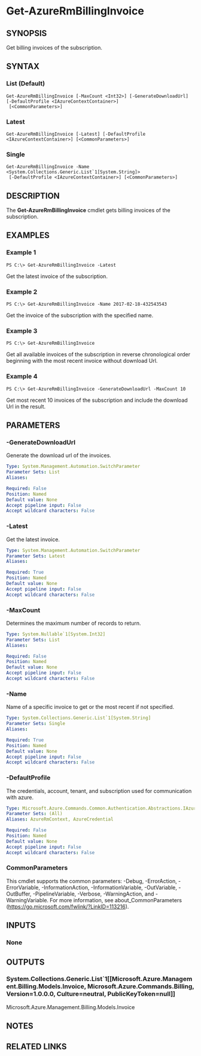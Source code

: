 ﻿---
external help file: Microsoft.Azure.Commands.Billing.dll-Help.xml
Module Name: AzureRM.Billing
online version:
schema: 2.0.0
content_git_url: https://github.com/Azure/azure-powershell/blob/preview/src/ResourceManager/Billing/Commands.Billing/help/Get-AzureRmBillingInvoice.md
original_content_git_url: https://github.com/Azure/azure-powershell/blob/preview/src/ResourceManager/Billing/Commands.Billing/help/Get-AzureRmBillingInvoice.md
---

# Get-AzureRmBillingInvoice

## SYNOPSIS
Get billing invoices of the subscription.

## SYNTAX

### List (Default)
```
Get-AzureRmBillingInvoice [-MaxCount <Int32>] [-GenerateDownloadUrl] [-DefaultProfile <IAzureContextContainer>]
 [<CommonParameters>]
```

### Latest
```
Get-AzureRmBillingInvoice [-Latest] [-DefaultProfile <IAzureContextContainer>] [<CommonParameters>]
```

### Single
```
Get-AzureRmBillingInvoice -Name <System.Collections.Generic.List`1[System.String]>
 [-DefaultProfile <IAzureContextContainer>] [<CommonParameters>]
```

## DESCRIPTION
The **Get-AzureRmBillingInvoice** cmdlet gets billing invoices of the subscription. 

## EXAMPLES

### Example 1
```
PS C:\> Get-AzureRmBillingInvoice -Latest
```

Get the latest invoice of the subscription.

### Example 2
```
PS C:\> Get-AzureRmBillingInvoice -Name 2017-02-18-432543543
```

Get the invoice of the subscription with the specified name.

### Example 3
```
PS C:\> Get-AzureRmBillingInvoice
```

Get all available invoices of the subscription in reverse chronological order beginning with the most recent invoice without download Url. 

### Example 4
```
PS C:\> Get-AzureRmBillingInvoice -GenerateDownloadUrl -MaxCount 10
```

Get most recent 10 invoices of the subscription and include the download Url in the result.

## PARAMETERS

### -GenerateDownloadUrl
Generate the download url of the invoices.

```yaml
Type: System.Management.Automation.SwitchParameter
Parameter Sets: List
Aliases: 

Required: False
Position: Named
Default value: None
Accept pipeline input: False
Accept wildcard characters: False
```

### -Latest
Get the latest invoice.

```yaml
Type: System.Management.Automation.SwitchParameter
Parameter Sets: Latest
Aliases: 

Required: True
Position: Named
Default value: None
Accept pipeline input: False
Accept wildcard characters: False
```

### -MaxCount
Determines the maximum number of records to return.

```yaml
Type: System.Nullable`1[System.Int32]
Parameter Sets: List
Aliases: 

Required: False
Position: Named
Default value: None
Accept pipeline input: False
Accept wildcard characters: False
```

### -Name
Name of a specific invoice to get or the most recent if not specified.

```yaml
Type: System.Collections.Generic.List`1[System.String]
Parameter Sets: Single
Aliases: 

Required: True
Position: Named
Default value: None
Accept pipeline input: False
Accept wildcard characters: False
```

### -DefaultProfile
The credentials, account, tenant, and subscription used for communication with azure.

```yaml
Type: Microsoft.Azure.Commands.Common.Authentication.Abstractions.IAzureContextContainer
Parameter Sets: (All)
Aliases: AzureRmContext, AzureCredential

Required: False
Position: Named
Default value: None
Accept pipeline input: False
Accept wildcard characters: False
```

### CommonParameters
This cmdlet supports the common parameters: -Debug, -ErrorAction, -ErrorVariable, -InformationAction, -InformationVariable, -OutVariable, -OutBuffer, -PipelineVariable, -Verbose, -WarningAction, and -WarningVariable. For more information, see about_CommonParameters (https://go.microsoft.com/fwlink/?LinkID=113216).

## INPUTS

### None

## OUTPUTS

### System.Collections.Generic.List`1[[Microsoft.Azure.Management.Billing.Models.Invoice, Microsoft.Azure.Commands.Billing, Version=1.0.0.0, Culture=neutral, PublicKeyToken=null]]
Microsoft.Azure.Management.Billing.Models.Invoice

## NOTES

## RELATED LINKS

